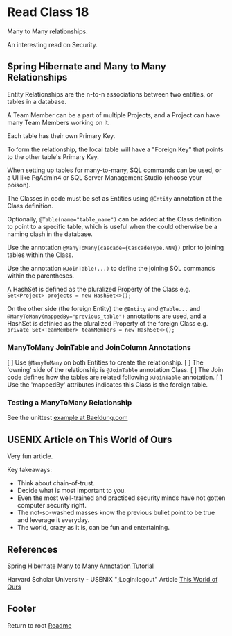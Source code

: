 # Read Class 18

Many to Many relationships.

An interesting read on Security.

## Spring Hibernate and Many to Many Relationships

Entity Relationships are the n-to-n associations between two entities, or tables in a database.

A Team Member can be a part of multiple Projects, and a Project can have many Team Members working on it.

Each table has their own Primary Key.

To form the relationship, the local table will have a "Foreign Key" that points to the other table's Primary Key.

When setting up tables for many-to-many, SQL commands can be used, or a UI like PgAdmin4 or SQL Server Management Studio (choose your poison).

The Classes in code must be set as Entities using `@Entity` annotation at the Class definition.

Optionally, `@Table(name="table_name")` can be added at the Class definition to point to a specific table, which is useful when the could otherwise be a naming clash in the database.

Use the annotation `@ManyToMany(cascade={CascadeType.NNN})` prior to joining tables within the Class.

Use the annotation `@JoinTable(...)` to define the joining SQL commands within the parentheses.

A HashSet is defined as the pluralized Property of the Class e.g. `Set<Project> projects = new HashSet<>();`

On the other side (the foreign Entity) the `@Entity` and `@Table...` and `@ManyToMany(mappedBy="previous_table")` annotations are used, and a HashSet is definied as the pluralized Property of the foreign Class e.g. `private Set<TeamMember> teamMembers = new HashSet<>();`

### ManyToMany JoinTable and JoinColumn Annotations

[ ] Use `@ManyToMany` on both Entities to create the relationship.
[ ] The 'owning' side of the relationship is `@JoinTable` annotation Class.
[ ] The Join code defines how the tables are related following `@JoinTable` annotation.
[ ] Use the 'mappedBy' attributes indicates this Class is the foreign table.

### Testing a ManyToMany Relationship

See the unittest [example at Baeldung.com](https://www.baeldung.com/hibernate-many-to-many)  

## USENIX Article on This World of Ours

Very fun article.

Key takeaways:

- Think about chain-of-trust.
- Decide what is most important to you.
- Even the most well-trained and practiced security minds have not gotten computer security right.
- The not-so-washed masses know the previous bullet point to be true and leverage it everyday.
- The world, crazy as it is, can be fun and entertaining.

## References

Spring Hibernate Many to Many [Annotation Tutorial](https://www.baeldung.com/hibernate-many-to-many)

Harvard Scholar University - USENIX ";Login:logout" Article [This World of Ours](https://scholar.harvard.edu/files/mickens/files/thisworldofours.pdf)

## Footer

Return to root [Readme](../README.html)
